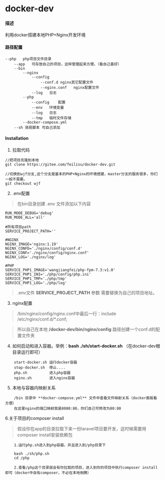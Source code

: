 # docker-dev

#### 描述
利用docker搭建本地PHP+Nginx开发环境

#### 路径配置

    
    --php   php项目文件目录
        --app   可存放自己的项目，这样管理起来方便。（看自己喜好）
        --bin
            --nginx
                --config
                    --conf.d nginx其它配置文件
                    --nginx.conf   nginx配置文件
                --log   日志
            --php
                --config    配置
                --env   环境变量
                --log   日志
                --tmp   临时文件存储
            --docker-compose.yml
        --sh 简易脚本 可自己添加

#### Installation

1. 拉取代码
```
//把项目克隆到本地
git clone https://gitee.com/feilisu/docker-dev.git

//切换到wjf分支,这个分支是基本的PHP+Nginx的环境搭建，master分支的服务很多，你们一般不需要。
git checkout wjf

```


2. .env配置
> 在bin目录创建 .env 文件添加以下内容


```
RUN_MODE_DEBUG='debug'
RUN_MODE_ALL='all'

#所有项目path
SERVICE_PROJECT_PATH=''

#NGINX
NGINX_IMAGE='nginx:1.19'
NGINX_CONFD='./nginx/config/conf.d'
NGINX_CONF='./nginx/config/nginx.conf'
NGINX_LOG='./nginx/log'

#PHP
SERVICE_PHP1_IMAGE='wangjiangfei/php-fpm-7.3:v1.0'
SERVICE_PHP1_INI='./php/config/php.ini'
SERVICE_PHP1_TMP='./php/tmp'
SERVICE_PHP1_LOG='./php/log'
```

>.env文件 **SERVICE_PROJECT_PATH** 参数 需要替换为自己的项目地址。


3. nginx配置
>/bin/nginx/config/nginx.conf中最后一行：include /etc/nginx/conf.d/*.conf; 

>所以自己在本地 **/docker-dev/bin/nginx/config** 路径创建一个conf.d的配置文件夹


4. 如何启动和进入容器。举例：**bash ./sh/start-docker.sh** （在docker-dev根目录运行即可）
```
    start-docker.sh 运行docker容器
    stop-docker.sh  停止....
    php.sh          进入php容器
    nginx.sh        进入nginx容器
```

5. 本地与容器内映射关系 

```
    /bin 目录中 **docker-compose.yml** 文件中查看文件映射关系（docker面板看方便）
    在这里nginx的端口映射我是8080:80，你们自己可修改为80:80

```

6.关于项目的composer install
> 假设你在app的目录拉取下来一份laravel项目要开发，这时候需要用composer install安装依赖包
```
    1.运行php.sh进入到php容器，并且进入到/php目录下
    
    bash ./sh/php.sh
    cd /php

    2.查看/php这个目录就会有你拉取的项目，进入到你的项目中执行composer install即可（docker中自有composer，不必在本地倒腾）

```